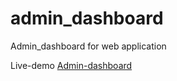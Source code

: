 # admin_dashboard
Admin_dashboard for web application

Live-demo [Admin-dashboard](https://juanbraco.github.io/admin_dashboard/)
